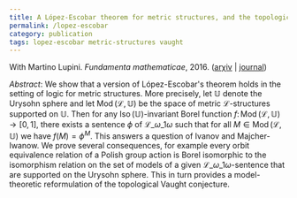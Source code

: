 ```yaml
---
title: A López-Escobar theorem for metric structures, and the topological Vaught conjecture
permalink: /lopez-escobar
category: publication
tags: lopez-escobar metric-structures vaught
---
```


With Martino Lupini. *Fundamenta mathematicae*, 2016. ([ar&chi;iv](http://arxiv.org/abs/1405.2859) \| [journal](http://dx.doi.org/10.4064/fm135-1-2016))<!--more-->

*Abstract*: We show that a version of López-Escobar's theorem holds in the setting of logic for metric structures. More precisely, let $\mathbb{U}$ denote the Urysohn sphere and let $\mathop{\mathrm{Mod}}(\mathcal{L},\mathbb{U})$ be the space of metric $\mathcal{L}$-structures supported on $\mathbb{U}$. Then for any $\mathop{\mathrm{Iso}}(\mathbb{U})$-invariant Borel function $f\colon\mathop{\mathrm{Mod}}(\mathcal{L},\mathbb{U})\rightarrow[0,1]$, there exists a sentence $\phi$ of $\mathcal{L}\_{\omega\_1\omega}$ such that for all $M\in \mathop{\mathrm{Mod}}(\mathcal{L},\mathbb{U})$ we have $f(M)=\phi^M$. This answers a question of Ivanov and Majcher-Iwanow. We prove several consequences, for example every orbit equivalence relation of a Polish group action is Borel isomorphic to the isomorphism relation on the set of models of a given $\mathcal{L}\_{\omega\_{1}\omega}$-sentence that are supported on the Urysohn sphere. This in turn provides a model-theoretic reformulation of the topological Vaught conjecture.
